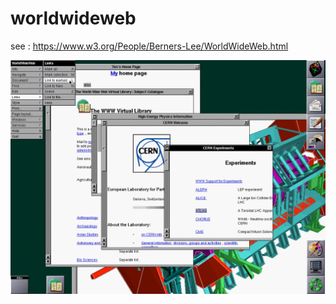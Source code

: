 # worldwideweb

see : https://www.w3.org/People/Berners-Lee/WorldWideWeb.html

![Screenshot](https://raw.githubusercontent.com/melvincarvalho/worldwideweb/master/image/screensnap2_24c.gif)
